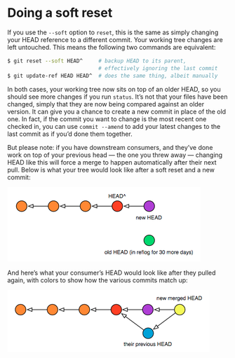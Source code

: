 # Doing a soft reset

If you use the `--soft` option to `reset`, this is the same as simply changing your HEAD reference to a different commit. Your working tree changes are left untouched. This means the following two commands are equivalent:

```bash
$ git reset --soft HEAD^     # backup HEAD to its parent,
                             # effectively ignoring the last commit
$ git update-ref HEAD HEAD^  # does the same thing, albeit manually
```

In both cases, your working tree now sits on top of an older HEAD, so you should see more changes if you run `status`. It’s not that your files have been changed, simply that they are now being compared against an older version. It can give you a chance to create a new commit in place of the old one. In fact, if the commit you want to change is the most recent one checked in, you can use `commit --amend` to add your latest changes to the last commit as if you’d done them together.

But please note: if you have downstream consumers, and they’ve done work on top of your previous head — the one you threw away — changing HEAD like this will force a merge to happen automatically after their next pull. Below is what your tree would look like after a soft reset and a new commit:

![Soft Reset Commit](images/soft-reset-commit.png)

And here’s what your consumer’s HEAD would look like after they pulled again, with colors to show how the various commits match up:

![Soft Reset Pull](images/soft-reset-pull.png)
